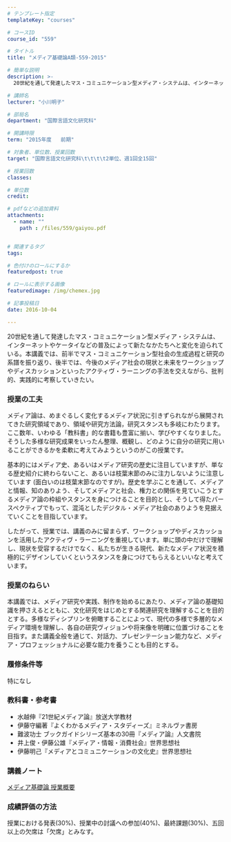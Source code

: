 ```yaml
---
# テンプレート指定
templateKey: "courses"

# コースID
course_id: "559"

# タイトル
title: "メディア基礎論A類-559-2015"

# 簡単な説明
description: >-
  20世紀を通して発達したマス・コミュニケーション型メディア・システムは、インターネットやケータイなどの普及によって新たなかたちへと変化を迫られている。本講義では、前半でマス・コミュニケーション型社会の...

# 講師名
lecturer: "小川明子"

# 部局名
department: "国際言語文化研究科"

# 開講時限
term: "2015年度	前期"

# 対象者、単位数、授業回数
target: "国際言語文化研究科\t\t\t\t2単位、週1回全15回"

# 授業回数
classes: 

# 単位数
credit: 

# pdfなどの追加資料
attachments: 
  - name: "" 
    path : /files/559/gaiyou.pdf


# 関連するタグ
tags:

# 色付けのロールにするか
featuredpost: true

# ロールに表示する画像
featuredimage: /img/chemex.jpg

# 記事投稿日
date: 2016-10-04

---
```

20世紀を通して発達したマス・コミュニケーション型メディア・システムは、インターネットやケータイなどの普及によって新たなかたちへと変化を迫られている。本講義では、前半でマス・コミュニケーション型社会の生成過程と研究の系譜を振り返り、後半では、今後のメディア社会の現状と未来をワークショップやディスカッションといったアクティヴ・ラーニングの手法を交えながら、批判的、実践的に考察していきたい。
### 授業の工夫

メディア論は、めまぐるしく変化するメディア状況に引きずられながら展開されてきた研究領域であり、領域や研究方法論，研究スタンスも多岐にわたります。ここ数年、いわゆる「教科書」的な書籍も豊富に揃い、学びやすくなりました。そうした多様な研究成果をいったん整理、概観し、どのように自分の研究に用いることができるかを柔軟に考えてみようというのがこの授業です。

基本的にはメディア史、あるいはメディア研究の歴史に注目していますが、単なる歴史紹介に終わらないこと、あるいは枝葉末節のみに注力しないように注意しています (面白いのは枝葉末節なのですが)。歴史を学ぶことを通して、メディアと情報、知のありよう、そしてメディアと社会、権力との関係を見ていこうとするメディア論の枠組やスタンスを身につけることを目的とし、そうして得たパースペクティブでもって、混沌としたデジタル・メディア社会のありようを見据えていくことを目指しています。

したがって、授業では、講義のみに留まらず、ワークショップやディスカッションを活用したアクティヴ・ラーニングを重視しています。単に頭の中だけで理解し、現状を受容するだけでなく、私たちが生きる現代、新たなメディア状況を積極的にデザインしていくというスタンスを身につけてもらえるといいなと考えています。

### 授業のねらい

本講義では、メディア研究や実践、制作を始めるにあたり、メディア論の基礎知識を押さえるとともに、文化研究をはじめとする関連研究を理解することを目的とする。多様なディシプリンを俯瞰することによって、現代の多様で多層的なメディア環境を理解し、各自の研究ヴィジョンや将来像を明確に位置づけることを目指す。また講義全般を通じて、対話力、プレゼンテーション能力など、メディア・プロフェッショナルに必要な能力を養うことも目的とする。

### 履修条件等

特になし

### 教科書・参考書

  * 水越伸『21世紀メディア論』放送大学教材
  * 伊藤守編著『よくわかるメディア・スタディーズ』ミネルヴァ書房
  * 難波功士 ブックガイドシリーズ基本の30冊『メディア論』人文書院
  * 井上俊・伊藤公雄『メディア・情報・消費社会』世界思想社
  * 伊藤明己『メディアとコミュニケーションの文化史』世界思想社

### 講義ノート




[メディア基礎論 授業概要](/files/559/gaiyou.pdf) 

### 成績評価の方法

授業における発表(30%)、授業中の討議への参加(40%)、最終課題(30%)、五回以上の欠席は「欠席」とみなす。
